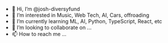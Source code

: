 - 👋 Hi, I’m @josh-diversyfund
- 👀 I’m interested in Music, Web Tech, AI, Cars, offroading
- 🌱 I’m currently learning ML, AI, Python, TypeScript, React, etc
- 💞️ I’m looking to collaborate on ...
- 📫 How to reach me ...

<!---
josh-diversyfund/josh-diversyfund is a ✨ special ✨ repository because its `README.md` (this file) appears on your GitHub profile.
You can click the Preview link to take a look at your changes.
--->

